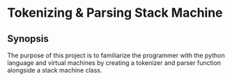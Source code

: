 # Tokenizing & Parsing Stack Machine

## Synopsis
The purpose of this project is to familiarize the programmer with the python language 
and virtual machines by creating a tokenizer and parser function alongside a stack
machine class.
